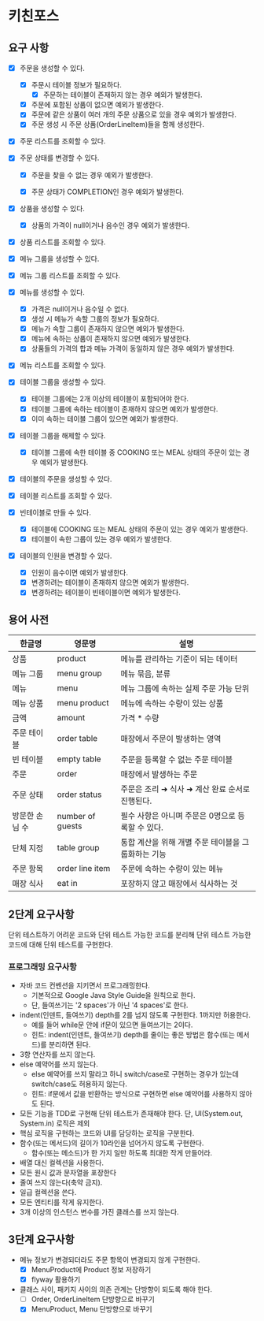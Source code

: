 # 키친포스

## 요구 사항

- [x] 주문을 생성할 수 있다.
    - [x] 주문시 테이블 정보가 필요하다.
        - [x] 주문하는 테이블이 존재하지 않는 경우 예외가 발생한다.
    - [x] 주문에 포함된 상품이 없으면 예외가 발생한다.
    - [x] 주문에 같은 상품이 여러 개의 주문 상품으로 있을 경우 예외가 발생한다.
    - [x] 주문 생성 시 주문 상품(OrderLineItem)들을 함께 생성한다.
- [x] 주문 리스트를 조회할 수 있다.
- [x] 주문 상태를 변경할 수 있다.
    - [x] 주문을 찾을 수 없는 경우 예외가 발생한다.
    - [x] 주문 상태가 COMPLETION인 경우 예외가 발생한다.


- [x] 상품을 생성할 수 있다.
    - [x] 상품의 가격이 null이거나 음수인 경우 예외가 발생한다.
- [x] 상품 리스트를 조회할 수 있다.


- [x] 메뉴 그룹을 생성할 수 있다.
- [x] 메뉴 그룹 리스트를 조회할 수 있다.


- [x] 메뉴를 생성할 수 있다.
    - [x] 가격은 null이거나 음수일 수 없다.
    - [x] 생성 시 메뉴가 속할 그룹의 정보가 필요하다.
    - [x] 메뉴가 속할 그룹이 존재하지 않으면 예외가 발생한다.
    - [x] 메뉴에 속하는 상품이 존재하지 않으면 예외가 발생한다.
    - [x] 상품들의 가격의 합과 메뉴 가격이 동일하지 않은 경우 예외가 발생한다.
- [x] 메뉴 리스트를 조회할 수 있다.


- [x] 테이블 그룹을 생성할 수 있다.
    - [x] 테이블 그룹에는 2개 이상의 테이블이 포함되어야 한다.
    - [x] 테이블 그룹에 속하는 테이블이 존재하지 않으면 예외가 발생한다.
    - [x] 이미 속하는 테이블 그룹이 있으면 예외가 발생한다.
- [x] 테이블 그룹을 해제할 수 있다.
    - [x] 테이블 그룹에 속한 테이블 중 COOKING 또는 MEAL 상태의 주문이 있는 경우 예외가 발생한다.


- [x] 테이블의 주문을 생성할 수 있다.
- [x] 테이블 리스트를 조회할 수 있다.
- [x] 빈테이블로 만들 수 있다.
    - [x] 테이블에 COOKING 또는 MEAL 상태의 주문이 있는 경우 예외가 발생한다.
    - [x] 테이블이 속한 그룹이 있는 경우 예외가 발생한다.
- [x] 테이블의 인원을 변경할 수 있다.
    - [x] 인원이 음수이면 예외가 발생한다.
    - [x] 변경하려는 테이블이 존재하지 않으면 예외가 발생한다.
    - [x] 변경하려는 테이블이 빈테이블이면 예외가 발생한다.

## 용어 사전

| 한글명      | 영문명              | 설명                            |
|----------|------------------|-------------------------------|
| 상품       | product          | 메뉴를 관리하는 기준이 되는 데이터           |
| 메뉴 그룹    | menu group       | 메뉴 묶음, 분류                     |
| 메뉴       | menu             | 메뉴 그룹에 속하는 실제 주문 가능 단위        |
| 메뉴 상품    | menu product     | 메뉴에 속하는 수량이 있는 상품             |
| 금액       | amount           | 가격 * 수량                       |
| 주문 테이블   | order table      | 매장에서 주문이 발생하는 영역              |
| 빈 테이블    | empty table      | 주문을 등록할 수 없는 주문 테이블           |
| 주문       | order            | 매장에서 발생하는 주문                  |
| 주문 상태    | order status     | 주문은 조리 ➜ 식사 ➜ 계산 완료 순서로 진행된다. |
| 방문한 손님 수 | number of guests | 필수 사항은 아니며 주문은 0명으로 등록할 수 있다. |
| 단체 지정    | table group      | 통합 계산을 위해 개별 주문 테이블을 그룹화하는 기능 |
| 주문 항목    | order line item  | 주문에 속하는 수량이 있는 메뉴             |
| 매장 식사    | eat in           | 포장하지 않고 매장에서 식사하는 것           |

## 2단계 요구사항
단위 테스트하기 어려운 코드와 단위 테스트 가능한 코드를 분리해 단위 테스트 가능한 코드에 대해 단위 테스트를 구현한다.

### 프로그래밍 요구사항
- 자바 코드 컨벤션을 지키면서 프로그래밍한다.
    - 기본적으로 Google Java Style Guide을 원칙으로 한다.
    - 단, 들여쓰기는 '2 spaces'가 아닌 '4 spaces'로 한다.
- indent(인덴트, 들여쓰기) depth를 2를 넘지 않도록 구현한다. 1까지만 허용한다.
    - 예를 들어 while문 안에 if문이 있으면 들여쓰기는 2이다.
    - 힌트: indent(인덴트, 들여쓰기) depth를 줄이는 좋은 방법은 함수(또는 메서드)를 분리하면 된다.
- 3항 연산자를 쓰지 않는다.
- else 예약어를 쓰지 않는다.
    - else 예약어를 쓰지 말라고 하니 switch/case로 구현하는 경우가 있는데 switch/case도 허용하지 않는다.
    - 힌트: if문에서 값을 반환하는 방식으로 구현하면 else 예약어를 사용하지 않아도 된다.
- 모든 기능을 TDD로 구현해 단위 테스트가 존재해야 한다. 단, UI(System.out, System.in) 로직은 제외
- 핵심 로직을 구현하는 코드와 UI를 담당하는 로직을 구분한다.
- 함수(또는 메서드)의 길이가 10라인을 넘어가지 않도록 구현한다.
    - 함수(또는 메소드)가 한 가지 일만 하도록 최대한 작게 만들어라.
- 배열 대신 컬렉션을 사용한다.
- 모든 원시 값과 문자열을 포장한다
- 줄여 쓰지 않는다(축약 금지).
- 일급 컬렉션을 쓴다.
- 모든 엔티티를 작게 유지한다.
- 3개 이상의 인스턴스 변수를 가진 클래스를 쓰지 않는다.

## 3단계 요구사항
- 메뉴 정보가 변경되더라도 주문 항목이 변경되지 않게 구현한다.
  - [x] MenuProduct에 Product 정보 저장하기
  - [x] flyway 활용하기
- 클래스 사이, 패키지 사이의 의존 관계는 단방향이 되도록 해야 한다.
  - [ ] Order, OrderLineItem 단방향으로 바꾸기
  - [x] MenuProduct, Menu 단방향으로 바꾸기
